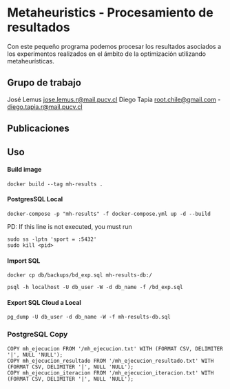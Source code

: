 # Metaheuristics - Procesamiento de resultados

Con este pequeño programa podemos procesar los resultados asociados a los experimentos realizados en el ámbito de la optimización utilizando metaheurísticas.

## Grupo de trabajo

José Lemus  jose.lemus.r@mail.pucv.cl
Diego Tapia root.chile@gmail.com - diego.tapia.r@mail.pucv.cl

## Publicaciones


## Uso

#### Build image

```
docker build --tag mh-results .
```


#### PostgresSQL Local

```
docker-compose -p "mh-results" -f docker-compose.yml up -d --build
```

PD: If this line is not executed, you must run
```
sudo ss -lptn 'sport = :5432'
sudo kill <pid>
```


#### Import SQL

```
docker cp db/backups/bd_exp.sql mh-results-db:/

psql -h localhost -U db_user -W -d db_name -f /bd_exp.sql
```

#### Export SQL Cloud a Local
```
pg_dump -U db_user -d db_name -W -f mh-results-db.sql
```

### PostgreSQL Copy

```
COPY mh_ejecucion FROM '/mh_ejecucion.txt' WITH (FORMAT CSV, DELIMITER '|', NULL 'NULL');
COPY mh_ejecucion_resultado FROM '/mh_ejecucion_resultado.txt' WITH (FORMAT CSV, DELIMITER '|', NULL 'NULL');
COPY mh_ejecucion_iteracion FROM '/mh_ejecucion_iteracion.txt' WITH (FORMAT CSV, DELIMITER '|', NULL 'NULL');

```
